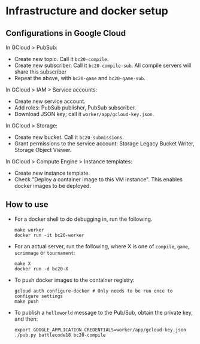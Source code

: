 # Infrastructure and docker setup

## Configurations in Google Cloud

In GCloud > PubSub:
- Create new topic. Call it `bc20-compile`.
- Create new subscriber. Call it `bc20-compile-sub`. All compile servers will share this subscriber
- Repeat the above, with `bc20-game` and `bc20-game-sub`.

In GCloud > IAM > Service accounts:
- Create new service account.
- Add roles: PubSub publisher, PubSub subscriber.
- Download JSON key; call it `worker/app/gcloud-key.json`.

In GCloud > Storage:
- Create new bucket. Call it `bc20-submissions`.
- Grant permissions to the service account: Storage Legacy Bucket Writer, Storage Object Viewer.

In GCloud > Compute Engine > Instance templates:
- Create new instance template.
- Check "Deploy a container image to this VM instance". This enables docker images to be deployed.

## How to use

- For a docker shell to do debugging in, run the following.
  ```
  make worker
  docker run -it bc20-worker
  ```
- For an actual server, run the following,
  where X is one of `compile`, `game`, `scrimmage` or `tournament`:
  ```
  make X
  docker run -d bc20-X
  ```
- To push docker images to the container registry:
  ```
  gcloud auth configure-docker # Only needs to be run once to configure settings
  make push
  ```
- To publish a `helloworld` message to the Pub/Sub, obtain the private key, and then:
  ```
  export GOOGLE_APPLICATION_CREDENTIALS=worker/app/gcloud-key.json
  ./pub.py battlecode18 bc20-compile
  ```
